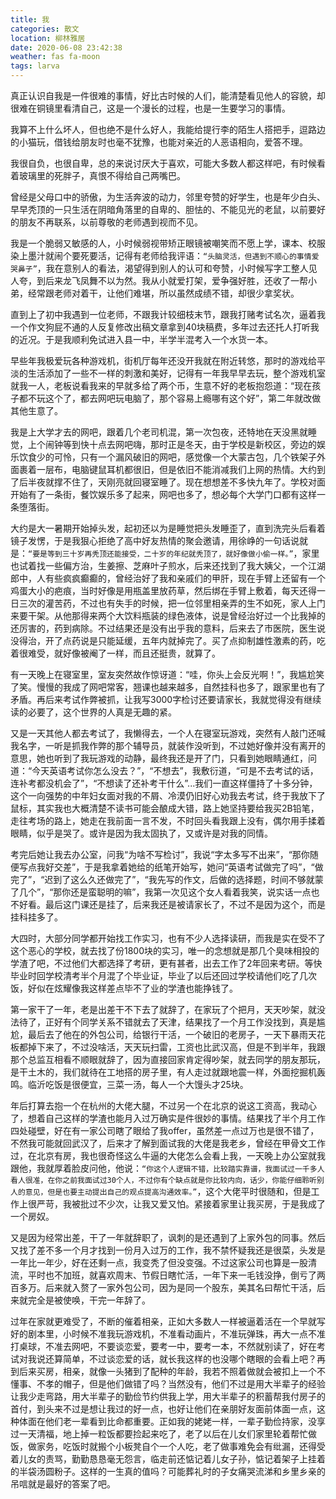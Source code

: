 ```yaml
---
title: 我
categories: 散文
location: 柳林雅居
date: 2020-06-08 23:42:38
weather: fas fa-moon
tags: larva
---
```


真正认识自我是一件很难的事情，好比古时候的人们，能清楚看见他人的容貌，却很难在铜镜里看清自己，这是一个漫长的过程，也是一生要学习的事情。

我算不上什么坏人，但也绝不是什么好人，我能给提行李的陌生人搭把手，逗路边的小猫玩，借钱给朋友时也毫不犹豫，也能对亲近的人恶语相向，爱答不理。

我很自负，也很自卑，总的来说讨厌大于喜欢，可能大多数人都这样吧，有时候看着玻璃里的死胖子，真恨不得给自己两嘴巴。

<!-- more -->

曾经是父母口中的骄傲，为生活奔波的动力，邻里夸赞的好学生，也是年少白头、早早秃顶的一只生活在阴暗角落里的自卑的、胆怯的、不能见光的老鼠，以前要好的朋友不再联系，以前尊敬的老师遇到视而不见。

我是一个脆弱又敏感的人，小时候弱视带矫正眼镜被嘲笑而不愿上学，课本、校服染上墨汁就闹个要死要活，记得有老师给我评语：`“头脑灵活，但遇到不顺心的事情爱哭鼻子”`，我在意别人的看法，渴望得到别人的认可和夸赞，小时候写字工整人见人夸，到后来龙飞凤舞不以为然。我从小就爱打架，爱争强好胜，还收了一帮小弟，经常跟老师对着干，让他们难堪，所以虽然成绩不错，却很少拿奖状。

直到上了初中我遇到一位老师，不跟我计较细枝末节，跟我打赌考试名次，逼着我一个作文狗屁不通的人反复修改出稿文章拿到40块稿费，多年过去还托人打听我的近况。于是我顺利免试进入县一中，半学半混考入一个水货一本。

早些年我极爱玩各种游戏机，街机厅每年还没开我就在附近转悠，那时的游戏给平淡的生活添加了一些不一样的刺激和美好，记得有一年我早早去玩，整个游戏机室就我一人，老板说看我来的早就多给了两个币，生意不好的老板抱怨道：“现在孩子都不玩这个了，都去网吧玩电脑了，那个容易上瘾哪有这个好”，第二年就改做其他生意了。

我是上大学才去的网吧，跟着几个老司机混，第一次包夜，还特地在天没黑就睡觉，上个闹钟等到快十点去网吧嗨，那时正是冬天，由于学校是新校区，旁边的娱乐饮食少的可怜，只有一个漏风破旧的网吧，感觉像一个大蒙古包，几个铁架子外面裹着一层布，电脑键鼠耳机都很旧，但是依旧不能消减我们上网的热情。大约到了后半夜就撑不住了，天刚亮就回寝室睡了。现在想想差不多快九年了。学校对面开始有了一条街，餐饮娱乐多了起来，网吧也多了，想必每个大学门口都有这样一条堕落街。

大约是大一暑期开始掉头发，起初还以为是睡觉把头发睡歪了，直到洗完头后看着镜子发愣，于是我狠心拒绝了高中好友热情的聚会邀请，用徐峥的一句话说就是：`“要是等到三十岁再秃顶还能接受，二十岁的年纪就秃顶了，就好像做小偷一样。”`，家里也试着找一些偏方治，生姜擦、芝麻叶子煎水，后来还找到了我大姨父，一个江湖郎中，人有些疯疯癫癫的，曾经治好了我和亲戚们的甲肝，现在手臂上还留有一个鸡蛋大小的疤痕，当时好像是用瓶盖里放药草，然后绑在手臂上敷着，每天还得一日三次的灌苦药，不过也有失手的时候，把一位邻里相亲弄的生不如死，家人上门来要干架。从他那得来两个大饮料瓶装的绿色液体，说是曾经治好过一个比我掉的还厉害的，药到病除。不过结果还是没有出乎我的意料，后来去了市医院，医生说没得治，开了点药说是只能延缓，五年内就掉完了。买了点抑制雄性激素的药，吃着很难受，就好像被阉了一样，而且还挺贵，就算了。

有一天晚上在寝室里，室友突然故作惊讶道：“哇，你头上会反光啊！”，我尴尬笑了笑。慢慢的我成了网吧常客，翘课也越来越多，自然挂科也多了，跟家里也有了矛盾。再后来考试作弊被抓，让我写3000字检讨还要请家长，我就觉得没有继续读的必要了，这个世界的人真是无趣的紧。

又是一天其他人都去考试了，我懒得去，一个人在寝室玩游戏，突然有人敲门还喊我名字，一听是抓我作弊的那个辅导员，就装作没听到，不过她好像并没有离开的意思，她也听到了我玩游戏的动静，最终我还是开了门，只看到她眼睛通红，问道：“今天英语考试你怎么没去？”，“不想去”，我敷衍道，“可是不去考试的话，连补考都没机会了”，“不想读了还补考干什么”...我们一直这样僵持了十多分钟，这个一向强势的中年妇女面对我的不屑、冷漠仍旧好心劝我去考试，终于我放下了鼠标，其实我也大概清楚不读书可能会酿成大错，路上她坚持要给我买2B铅笔，走往考场的路上，她走在我前面一言不发，不时回头看我跟上没有，偶尔用手揉着眼睛，似乎是哭了。或许是因为我太固执了，又或许是对我的同情。

考完后她让我去办公室，问我“为啥不写检讨”，我说“字太多写不出来”，“那你随便写点我好交差”，于是我拿着她给的纸笔开始写，她问“英语考试做完了吗”，“做完了”，“迟到了这么久还做完了”，“我先写的作文，后做的选择题，时间不够就蒙了几个”，“那你还是蛮聪明的嘛”，我第一次见这个女人看着我笑，说实话一点也不好看。最后这门课还是挂了，后来我还是被请家长了，不过不是因为这个，而是挂科挂多了。

大四时，大部分同学都开始找工作实习，也有不少人选择读研，而我是实在受不了这个恶心的学校，就去找了份1800块的实习，唯一的念想就是那几个臭味相投的学渣了吧，不过他们大都选择了考研，更有甚者，出去工作了2年回来考研。等快毕业时回学校清考半个月混了个毕业证，毕业了以后还回过学校请他们吃了几次饭，好似在炫耀像我这样差点毕不了业的学渣也能挣钱了。

第一家干了一年，老是出差干不下去了就辞了，在家玩了个把月，天天吵架，就没法待了，正好有个同学关系不错就去了天津，结果找了一个月工作没找到，真是尴尬，最后去了他在的外包公司，给银行干活，一个破旧的老房子，一天下暴雨天花板都掉下来了，不过没啥活，天天玩扫雷，工资也比武汉高，但是不到半年，我跟那个总监互相看不顺眼就辞了，因为直接回家肯定得吵架，就去同学的朋友那玩，是干土木的，我们就待在工地搭的房子里，有人走过就跟地震一样，外面挖掘机轰鸣。临沂吃饭是很便宜，三菜一汤，每人一个大馒头才25块。

年后打算去抱一个在杭州的大佬大腿，不过另一个在北京的说这工资高，我动心了，想着自己这样的学渣也能月入过万确实是件很妙的事情。结果找了半个月工作四处碰壁，好在有一家公司瞎了眼给了我offer，虽然差一点过万也是很不错了，不然我可能就回武汉了，后来才了解到面试我的大佬是我老乡，曾经在甲骨文工作过，在北京有房，我也很奇怪这么牛逼的大佬怎么会看上我，一天晚上办公室就我跟他，我就厚着脸皮问他，他说：`“你这个人逻辑不错，比较踏实靠谱，我面试过一千多人看人很准，在你之前我面试过30个人，不过你有个缺点就是你比较内向，话少，你能仔细聆听别人的意见，但是也要主动提出自己的观点提高沟通效率。”`，这个大佬平时很随和，但是工作上很严苛，我被批过不少次，让我又爱又怕。紧接着家里让我买房，于是我成了一个房奴。

又是因为经常出差，干了一年就辞职了，讽刺的是还遇到了上家外包的同事。然后又找了差不多一个月才找到一份月入过万的工作，我不禁怀疑我还是很菜，头发是一年比一年少，好在还剩一点，我变秃了但没变强。不过这家公司也算是一股清流，平时也不加班，就喜欢周末、节假日瞎忙活，一年下来一毛钱没挣，倒亏了两百多万。后来就入赘了一家外包公司，因为是同一个股东，美其名曰帮忙干活，后来就完全是被使唤，干完一年辞了。

过年在家就更难受了，不断的催着相亲，正如大多数人一样被逼着活在一个早就写好的剧本里，小时候不准我玩游戏机，不准看动画片，不准玩弹珠，再大一点不准打桌球，不准去网吧，不要谈恋爱，要考一中，要考一本，不然就别读了，好在考试对我说还算简单，不过谈恋爱的话，就长我这样的也没哪个瞎眼的会看上吧？再到后来买房，相亲，就像一头猪到了配种的年龄，我若不照着做就会被扣上一个不懂事、不孝的帽子，但是他们做错了吗？当然没有，他们不过是用大半辈子的经验让我少走弯路，用大半辈子的勤俭节约供我上学，用大半辈子的积蓄帮我付房子的首付，到头来不过是想让我过的好一点，也好让他们在亲朋好友面前体面一点，这种体面在他们老一辈看到比命都重要。正如我的姥姥一样，一辈子勤俭持家，没享过一天清福，地上掉一粒饭都要捡起来吃了，老了以后在儿女们家里轮着帮忙做饭，做家务，吃饭时就搬个小板凳自个一个人吃，老了做事难免会有纰漏，还得受着儿女的责骂，勤勤恳恳毫无怨言，临走前还惦记着儿女子孙，惦记着架子上挂着的半袋汤圆粉子。这样的一生真的值吗？可能葬礼时的子女痛哭流涕和乡里乡亲的吊唁就是最好的答案了吧。

